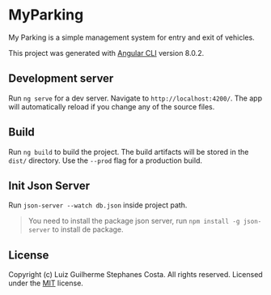 # MyParking

My Parking is a simple management system for entry and exit of vehicles.

This project was generated with [Angular CLI](https://github.com/angular/angular-cli) version 8.0.2.

## Development server

Run `ng serve` for a dev server. Navigate to `http://localhost:4200/`. The app will automatically reload if you change any of the source files.

## Build

Run `ng build` to build the project. The build artifacts will be stored in the `dist/` directory. Use the `--prod` flag for a production build.

## Init Json Server
Run `json-server --watch db.json` inside project path.
> You need to install the package json server, run `npm install -g json-server` to install de package.

## License
Copyright (c) Luiz Guilherme Stephanes Costa. All rights reserved.
Licensed under the [MIT](LICENSE) license.
